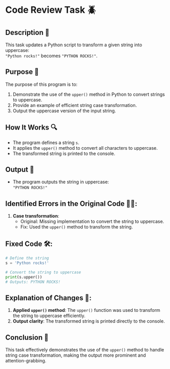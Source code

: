 # Code Review Task 🪲

## Description 📝

This task updates a Python script to transform a given string into uppercase:  
`"Python rocks!"` becomes `"PYTHON ROCKS!"`.

## Purpose 🎯

The purpose of this program is to:

1. Demonstrate the use of the `upper()` method in Python to convert strings to uppercase.
2. Provide an example of efficient string case transformation.
3. Output the uppercase version of the input string.

## How It Works 🔍

-   The program defines a string `s`.
-   It applies the `upper()` method to convert all characters to uppercase.
-   The transformed string is printed to the console.

## Output 📜

-   The program outputs the string in uppercase:  
    `"PYTHON ROCKS!"`

## Identified Errors in the Original Code 🕵🏾:

1. **Case transformation**:
    - Original: Missing implementation to convert the string to uppercase.
    - Fix: Used the `upper()` method to transform the string.

## Fixed Code 🛠:

```python
# Define the string
s = 'Python rocks!'

# Convert the string to uppercase
print(s.upper())
# Outputs: PYTHON ROCKS!
```

## Explanation of Changes 🧾:

1. **Applied `upper()` method**: The `upper()` function was used to transform the string to uppercase efficiently.
2. **Output clarity**: The transformed string is printed directly to the console.

## Conclusion 🚀

This task effectively demonstrates the use of the `upper()` method to handle string case transformation, making the output more prominent and attention-grabbing.
